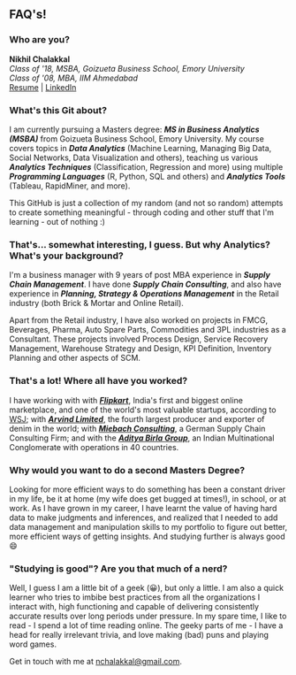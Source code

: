 ## FAQ's!

### Who are you?

**Nikhil Chalakkal**  
*Class of '18, MSBA, Goizueta Business School, Emory University*  
*Class of '08, MBA, IIM Ahmedabad*  
[Resume](../nikchalakkal.github.io/Nikhil_Chalakkal_Resume.pdf) | [LinkedIn](https://www.linkedin.com/in/nikhilchalakkal/ "Nikhil's LinkedIn")  

### What's this Git about?

I am currently pursuing a Masters degree: **_MS in Business Analytics (MSBA)_** from Goizueta Business School, Emory University. My course covers topics in **_Data Analytics_** (Machine Learning, Managing Big Data, Social Networks, Data Visualization and others), teaching us various **_Analytics Techniques_** (Classification, Regression and more) using multiple **_Programming Languages_** (R, Python, SQL and others) and **_Analytics Tools_** (Tableau, RapidMiner, and more).   

This GitHub is just a collection of my random (and not so random) attempts to create something meaningful - through coding and other stuff that I'm learning - out of nothing :)

### That's... somewhat interesting, I guess. But why Analytics? What's your background?

I'm a business manager with 9 years of post MBA experience in **_Supply Chain Management_**. I have done **_Supply Chain Consulting_**, and also have experience in **_Planning, Strategy & Operations Management_** in the Retail industry (both Brick & Mortar and Online Retail).   

Apart from the Retail industry, I have also worked on projects in FMCG, Beverages, Pharma, Auto Spare Parts, Commodities and 3PL industries as a Consultant. These projects involved Process Design, Service Recovery Management, Warehouse Strategy and Design, KPI Definition, Inventory Planning and other aspects of SCM.

### That's a lot! Where all have you worked?

I have working with with **_[Flipkart](http://www.flipkart.com)_**, India's first and biggest online marketplace, and one of the world's most valuable startups, according to [WSJ](https://www.wsj.com/graphics/billion-dollar-club/); with **_[Arvind Limited](http://arvind.com/)_**, the fourth largest producer and exporter of denim in the world; with **_[Miebach Consulting](http://www.miebach.com/en/)_**, a German Supply Chain Consulting Firm; and with the **_[Aditya Birla Group](http://www.adityabirla.com/home)_**, an Indian Multinational Conglomerate with operations in 40 countries.

### Why would you want to do a second Masters Degree?

Looking for more efficient ways to do something has been a constant driver in my life, be it at home (my wife does get bugged at times!), in school, or at work. As I have grown in my career, I have learnt the value of having hard data to make judgments and inferences, and realized that I needed to add data management and manipulation skills to my portfolio to figure out better, more efficient ways of getting insights. And studying further is always good :smile:

### "Studying is good"? Are you that much of a nerd?

Well, I guess I am a little bit of a geek (:grinning:), but only a little. I am also a quick learner who tries to imbibe best practices from all the organizations I interact with, high functioning and capable of delivering consistently accurate results over long periods under pressure. In my spare time, I like to read - I spend a lot of time reading online. The geeky parts of me - I have a head for really irrelevant trivia, and love making (bad) puns and playing word games.

Get in touch with me at nchalakkal@gmail.com.
